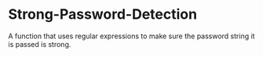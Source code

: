 # Strong-Password-Detection
A function that uses regular expressions to make sure the password string it is passed is strong.
